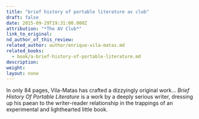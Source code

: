 ```yaml
---
title: "brief history of portable literature av club"
draft: false
date: 2015-09-29T19:31:00.000Z
attribution: "*The AV Club*"
link_to_original:
nd_author_of_this_review:
related_author: author/enrique-vila-matas.md
related_books:
  - book/a-brief-history-of-portable-literature.md
description:
weight:
layout: none
---
```

In only 84 pages, Vila-Matas has crafted a dizzyingly original work… *Brief History Of Portable Literature* is a work by a deeply serious writer, dressing up his paean to the writer-reader relationship in the trappings of an experimental and lighthearted little book.

